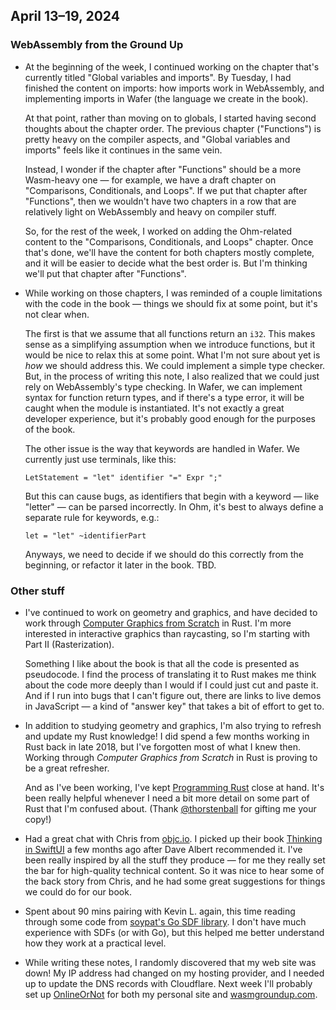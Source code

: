 ## April 13–19, 2024

### WebAssembly from the Ground Up

- At the beginning of the week, I continued working on the chapter that's currently titled "Global variables and imports". By Tuesday, I had finished the content on imports: how imports work in WebAssembly, and implementing imports in Wafer (the language we create in the book).

  At that point, rather than moving on to globals, I started having second thoughts about the chapter order. The previous chapter ("Functions") is pretty heavy on the compiler aspects, and "Global variables and imports" feels like it continues in the same vein.

  Instead, I wonder if the chapter after "Functions" should be a more Wasm-heavy one — for example, we have a draft chapter on "Comparisons, Conditionals, and Loops". If we put that chapter after "Functions", then we wouldn't have two chapters in a row that are relatively light on WebAssembly and heavy on compiler stuff.

  So, for the rest of the week, I worked on adding the Ohm-related content to the "Comparisons, Conditionals, and Loops" chapter. Once that's done, we'll have the content for both chapters mostly complete, and it will be easier to decide what the best order is. But I'm thinking we'll put that chapter after "Functions".

- While working on those chapters, I was reminded of a couple limitations with the code in the book — things we should fix at some point, but it's not clear when.

  The first is that we assume that all functions return an `i32`. This makes sense as a simplifying assumption when we introduce functions, but it would be nice to relax this at some point. What I'm not sure about yet is _how_ we should address this. We could implement a simple type checker. But, in the process of writing this note, I also realized that we could just rely on WebAssembly's type checking. In Wafer, we can implement syntax for function return types, and if there's a type error, it will be caught when the module is instantiated. It's not exactly a great developer experience, but it's probably good enough for the purposes of the book.

  The other issue is the way that keywords are handled in Wafer. We currently just use terminals, like this:

      LetStatement = "let" identifier "=" Expr ";"

  But this can cause bugs, as identifiers that begin with a keyword — like "letter" — can be parsed incorrectly. In Ohm, it's best to always define a separate rule for keywords, e.g.:

      let = "let" ~identifierPart

  Anyways, we need to decide if we should do this correctly from the beginning, or refactor it later in the book. TBD.

### Other stuff

- I've continued to work on geometry and graphics, and have decided to work through [Computer Graphics from Scratch](https://gabrielgambetta.com/computer-graphics-from-scratch/) in Rust. I'm more interested in interactive graphics than raycasting, so I'm starting with Part II (Rasterization).

  Something I like about the book is that all the code is presented as pseudocode. I find the process of translating it to Rust makes me think about the code more deeply than I would if I could just cut and paste it. And if I run into bugs that I can't figure out, there are links to live demos in JavaScript — a kind of "answer key" that takes a bit of effort to get to.

- In addition to studying geometry and graphics, I'm also trying to refresh and update my Rust knowledge! I did spend a few months working in Rust back in late 2018, but I've forgotten most of what I knew then. Working through _Computer Graphics from Scratch_ in Rust is proving to be a great refresher.

  And as I've been working, I've kept [Programming Rust](https://www.oreilly.com/library/view/programming-rust-2nd/9781492052586/) close at hand. It's been really helpful whenever I need a bit more detail on some part of Rust that I'm confused about. (Thank [@thorstenball][] for gifting me your copy!)

  [@thorstenball]: https://twitter.com/thorstenball

- Had a great chat with Chris from [objc.io](https://www.objc.io/). I picked up their book [Thinking in SwiftUI](https://www.objc.io/books/thinking-in-swiftui/) a few months ago after Dave Albert recommended it. I've been really inspired by all the stuff they produce — for me they really set the bar for high-quality technical content. So it was nice to hear some of the back story from Chris, and he had some great suggestions for things we could do for our book.

- Spent about 90 mins pairing with Kevin L. again, this time reading through some code from [soypat's Go SDF library](https://github.com/soypat/sdf). I don't have much experience with SDFs (or with Go), but this helped me better understand how they work at a practical level.

- While writing these notes, I randomly discovered that my web site was down! My IP address had changed on my hosting provider, and I needed up to update the DNS records with Cloudflare. Next week I'll probably set up [OnlineOrNot](https://onlineornot.com/) for both my personal site and [wasmgroundup.com](https://wasmgroundup.com).
